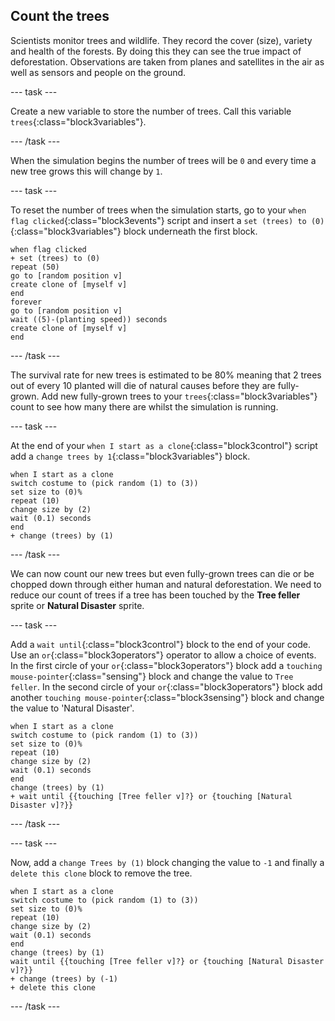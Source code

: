 ## Count the trees

Scientists monitor trees and wildlife. They record the cover (size), variety and health of the forests. By doing this they can see the true impact of deforestation. Observations are taken from planes and satellites in the air as well as sensors and people on the ground.

--- task ---

Create a new variable to store the number of trees. Call this variable `trees`{:class="block3variables"}.

--- /task ---

When the simulation begins the number of trees will be `0` and every time a new tree grows this will change by `1`.

--- task ---

To reset the number of trees when the simulation starts, go to your `when flag clicked`{:class="block3events"} script and insert a `set (trees) to (0)`{:class="block3variables"} block underneath the first block.

```blocks3
when flag clicked
+ set (trees) to (0)
repeat (50)
go to [random position v]
create clone of [myself v]
end
forever
go to [random position v]
wait ((5)-(planting speed)) seconds
create clone of [myself v]
end
```

--- /task ---

The survival rate for new trees is estimated to be 80% meaning that 2 trees out of every 10 planted will die of natural causes before they are fully-grown. Add new fully-grown trees to your `trees`{:class="block3variables"} count to see how many there are whilst the simulation is running.

--- task ---

At the end of your `when I start as a clone`{:class="block3control"} script add a `change trees by 1`{:class="block3variables"} block.

```blocks3
when I start as a clone
switch costume to (pick random (1) to (3))
set size to (0)%
repeat (10)
change size by (2)
wait (0.1) seconds
end
+ change (trees) by (1)
```

--- /task ---

We can now count our new trees but even fully-grown trees can die or be chopped down through either human and natural deforestation. We need to reduce our count of trees if a tree has been touched by the **Tree feller** sprite or **Natural Disaster** sprite.

--- task ---

Add a `wait until`{:class="block3control"} block to the end of your code. Use an `or`{:class="block3operators"} operator to allow a choice of events. In the first circle of your `or`{:class="block3operators"} block add a `touching mouse-pointer`{:class="sensing"} block and change the value to `Tree feller`. In the second circle of your `or`{:class="block3operators"} block add another `touching mouse-pointer`{:class="block3sensing"} block and change the value to 'Natural Disaster'.

```blocks3
when I start as a clone
switch costume to (pick random (1) to (3))
set size to (0)%
repeat (10)
change size by (2)
wait (0.1) seconds
end
change (trees) by (1)
+ wait until {{touching [Tree feller v]?} or {touching [Natural Disaster v]?}}
```
--- /task ---

--- task ---

Now, add a `change Trees by (1)` block changing the value to `-1` and finally a `delete this clone` block to remove the tree.

```blocks3
when I start as a clone
switch costume to (pick random (1) to (3))
set size to (0)%
repeat (10)
change size by (2)
wait (0.1) seconds
end
change (trees) by (1)
wait until {{touching [Tree feller v]?} or {touching [Natural Disaster v]?}}
+ change (trees) by (-1)
+ delete this clone
```

--- /task ---
